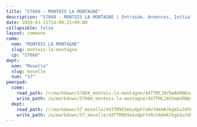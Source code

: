 ```yaml
---
title: "57860 - MONTOIS LA MONTAGNE"
description: "57860 - MONTOIS LA MONTAGNE | Entraide, Annonces, Initiatives"
date: 2020-01-11T14:09:21+09:00
collapsible: false
layout: commune
comm:
  nom: "MONTOIS LA MONTAGNE"
  slug: montois-la-montagne
  cp: "57860"
dept:
  nom: "Moselle"
  slug: moselle
  num: "57"
peerpad:
  comm:
    read_path: /r/markdown/57860_montois-la-montagne/4XTTMCJ8V5mAXRNQswVjQ7Msb2ixzoXzgrgCGYMzyXDQ5qHEh
    write_path: /w/markdown/57860_montois-la-montagne/4XTTMCJ8V5mAXRNQswVjQ7Msb2ixzoXzgrgCGYMzyXDQ5qHEh-K3TgUy7aDCufo41NyczJjjzGGQcoeekozJB84DhXF7wjo73EJUBpsZJ2cnBn1c8ELDS8pKJsB3dkcmMeXkN39s6BTTw6QhJxGTxS7Jnk8H7ZonXhmT1K6hN4GwC5SA9uK4ASaTMs
  dept:
    read_path: /r/markdown/57_moselle/4XTTM9E5m1uQpFfoRvYAkHA7kgkSuJdFBSCmoLnZ6YvxmqAKj
    write_path: /w/markdown/57_moselle/4XTTM9E5m1uQpFfoRvYAkHA7kgkSuJdFBSCmoLnZ6YvxmqAKj-K3TgTxpsRhjGfb3pJqDaX4rYTLkyLoK3BLA4awBfhTSCoyNhResrhhmfsEF8aKnccedt5XoBzWeRYfKxQxNKv71ETcpGharLRE7rdgTKY3uSaW3Du2dz8v23YEY268mfYmweTFnR
---
```


